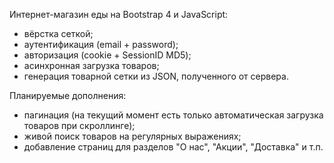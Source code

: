 Интернет-магазин еды на Bootstrap 4 и JavaScript:
- вёрстка сеткой;
- аутентификация (email + password);
- авторизация (cookie + SessionID MD5);
- асинхронная загрузка товаров;
- генерация товарной сетки из JSON, полученного от сервера.

Планируемые дополнения:
- пагинация (на текущий момент есть только автоматическая загрузка товаров при скроллинге);
- живой поиск товаров на регулярных выражениях;
- добавление страниц для разделов "О нас", "Акции", "Доставка" и т.п.

